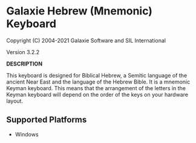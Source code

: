 # Galaxie Hebrew (Mnemonic) Keyboard

Copyright (C) 2004-2021 Galaxie Software and SIL International

Version 3.2.2

__DESCRIPTION__

This keyboard is designed for Biblical Hebrew, a Semitic language of the ancient Near East and the language of the Hebrew Bible. It is a mnemonic Keyman keyboard. This means that the arrangement of the letters in the Keyman keyboard will depend on the order of the keys on your hardware layout.


## Supported Platforms

 * Windows

